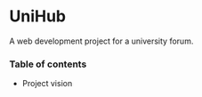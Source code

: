 # UniHub

A web development project for a university forum. 

### Table of contents
 - Project vision